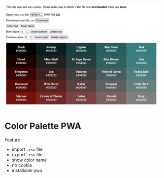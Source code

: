 ![screenshot](/README/screenshot.png)

# Color Palette PWA

Feature

- import `.csv` file
- export `.csv` file
- show color name
- no cookie
- installable pwa
